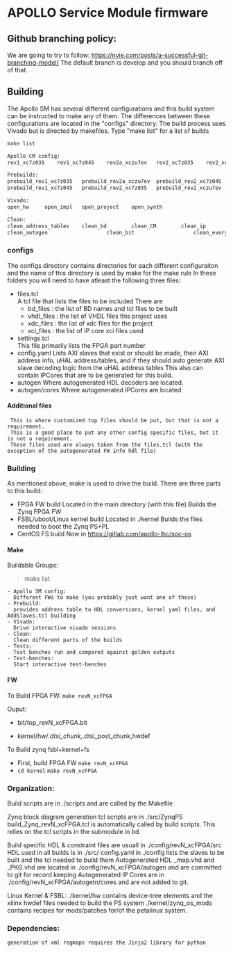 # APOLLO Service Module firmware

## Github branching policy:
We are going to try to follow: https://nvie.com/posts/a-successful-git-branching-model/
The default branch is develop and you should branch off of that.

## Building
The Apollo SM has several different configurations and this build system can be instructed to make any of them.
The differences between these configurations are located in the "configs" directory.
The build process uses Vivado but is directed by makefiles. 
Type "make list" for a list of builds
```bash
make list

Apollo CM config:
rev1_xc7z035	rev1_xc7z045	rev2a_xczu7ev	rev2_xc7z035	rev2_xc7z045	rev2_xczu7ev

Prebuilds:
prebuild_rev1_xc7z035	prebuild_rev2a_xczu7ev	prebuild_rev2_xc7z045	prebuild_xc7z035
prebuild_rev1_xc7z045	prebuild_rev2_xc7z035	prebuild_rev2_xczu7ev

Vivado:
open_hw		open_impl	open_project	open_synth

Clean:
clean_address_tables	clean_bd		clean_CM		clean_ip		clean_make_log		clean_remote
clean_autogen					clean_bit					clean_everything	clean_kernel  clean_prebuild
```

### configs
The configs directory contains directories for each different configuraiton and the name of this directory is used by make for the make rule
In these folders you will need to have atleast the following three files:
 - files.tcl  
   A tcl file that lists the files to be included
   There are
   - bd_files   : the list of BD names and tcl files to be built
   - vhdl_files : the list of VHDL files this project uses
   - xdc_files  : the list of xdc files for the project
   - xci_files  : the list of IP core xci files used
 - settings.tcl  
   This file primarily lists the FPGA part number
 - config.yaml 
   Lists AXI slaves that exist or should be made, their AXI address info, uHAL address/tables, and if they should auto generate AXI slave decoding logic from the uHAL address tables
   This also can contain IPCores that are to be generated for this build. 
 - autogen
   Where autogenerated HDL decoders are located.   
 - autogen/cores
   Where autogenerated IPCores are located 
#### Additional files

     This is where customized top files should be put, but that is not a requirement. 
     This is a good place to put any other config specific files, but it is not a requirement. 
     These files used are always taken from the files.tcl (with the exception of the autogenerated FW info hdl file)

### Building
As mentioned above, make is used to drive the build.  There are three parts to this build:
 - FPGA FW build 
   Located in the main directory (with this file)
   Builds the Zynq FPGA FW   
 - FSBL/uboot/Linux kernel build
   Located in ./kernel
   Builds the files needed to boot the Zynq PS+PL
 - CentOS FS build
   Now in https://gitlab.com/apollo-lhc/soc-os

#### Make
Buildable Groups:
  > make list

    - Apollo SM config:
      Different FWs to make (you probably just want one of these)
    - Prebuild:
      provides address table to HDL conversions, kernel yaml files, and AddSlaves.tcl building
    - Vivado:
      Drive interactive vivado sessions
    - Clean:
      Clean different parts of the builds
    - Tests:
      Test benches run and compared against golden outputs
    - Test-benches:
      Start interactive test-benches

#### FW
To Build FPGA FW:
  `make revN_xcFPGA`

  Ouput:
  
   - bit/top_revN_xcFPGA.bit
  
   - kernel/hw/*.dtsi_chunk,*.dtsi_post_chunk,hwdef

To Build zynq fsbl+kernel+fs
  
  - First, build FPGA FW
    `make revN_xcFPGA`
  - `cd kernel`
    `make revN_xcFPGA`



   
### Organization:
  Build scripts are in ./scripts and are called by the Makefile
  
  Zynq block diagram generation tcl scripts are in ./src/ZynqPS
    build_Zynq_revN_xcFPGA.tcl is automatically called by build scripts.
  This relies on the tcl scripts in the submodule in bd.

  Build specific HDL & constraint files are usuall in ./config/revN_xcFPGA/src
  HDL used in all builds is in ./src/
  config.yaml in ./config lists the slaves to be built and the tcl needed to build them
  Autogenerated HDL _map.vhd and _PKG.vhd are located in ./config/revN_xcFPGA/autogen and are committed to git for record keeping
  Autogenerated IP Cores are in ./config/revN_xcFPGA/autogetn/cores and are not added to git.

  Linux Kernel & FSBL:
    ./kernel/hw contains device-tree elements and the xilinx hwdef files needed to build the PS system
    ./kernel/zynq_os_mods contains recipes for mods/patches for/of the petalinux system.


### Dependencies:
	generation of xml regmaps requires the Jinja2 library for python
